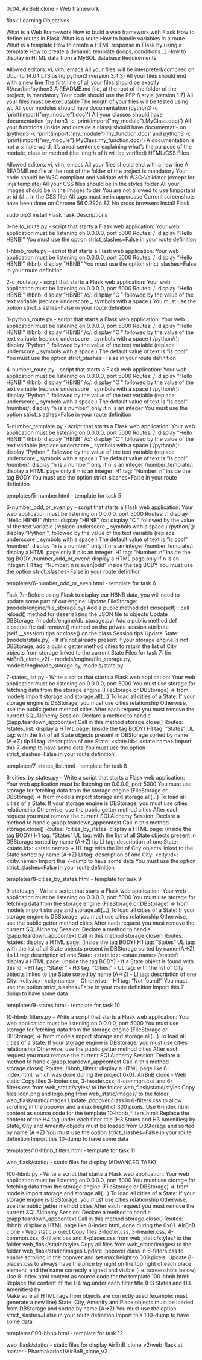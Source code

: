 0x04. AirBnB clone - Web framework

flask Learning Objectives

What is a Web Framework
How to build a web framework with Flask
How to define routes in Flask
What is a route
How to handle variables in a route
What is a template
How to create a HTML response in Flask by using a template
How to create a dynamic template (loops, conditions…)
How to display in HTML data from a MySQL database
Requirements

Allowed editors: vi, vim, emacs
All your files will be interpreted/compiled on Ubuntu 14.04 LTS using python3 (version 3.4.3)
All your files should end with a new line
The first line of all your files should be exactly #!/usr/bin/python3
A README.md file, at the root of the folder of the project, is mandatory
Your code should use the PEP 8 style (version 1.7)
All your files must be executable
The length of your files will be tested using wc
All your modules should have documentation (python3 -c 'print(import("my_module").doc)')
All your classes should have documentation (python3 -c 'print(import("my_module").MyClass.doc)')
All your functions (inside and outside a class) should have documentati- on (python3 -c 'print(import("my_module").my_function.doc)' and python3 -c 'print(import("my_module").MyClass.my_function.doc)')
A documentation is not a simple word, it’s a real sentence explaining what’s the purpose of the module, class or method (the length of it will be verified)
HTML/CSS Files

Allowed editors: vi, vim, emacs
All your files should end with a new line
A README.md file at the root of the folder of the project is mandatory
Your code should be W3C compliant and validate with W3C-Validator (except for jinja template)
All your CSS files should be in the styles folder
All your images should be in the images folder
You are not allowed to use !important or id (#... in the CSS file)
All tags must be in uppercase
Current screenshots have been done on Chrome 56.0.2924.87.
No cross browsers
Install Flask

sudo pip3 install Flask Task Descriptions

0-hello_route.py - script that starts a Flask web application:
    Your web application must be listening on 0.0.0.0, port 5000
    Routes:
        /: display “Hello HBNB!”
        You must use the option strict_slashes=False in your route definition

1-hbnb_route.py - script that starts a Flask web application:
    Your web application must be listening on 0.0.0.0, port 5000
    Routes:
        /: display “Hello HBNB!”
        /hbnb: display “HBNB”
        You must use the option strict_slashes=False in your route definition

2-c_route.py - script that starts a Flask web application:
    Your web application must be listening on 0.0.0.0, port 5000
    Routes:
        /: display “Hello HBNB!”
        /hbnb: display “HBNB”
        /c/: display “C ” followed by the value of the text variable (replace underscore _ symbols with a space )
        You must use the option strict_slashes=False in your route definition

3-python_route.py - script that starts a Flask web application:
    Your web application must be listening on 0.0.0.0, port 5000
    Routes:
        /: display “Hello HBNB!”
        /hbnb: display “HBNB”
        /c/: display “C ” followed by the value of the text variable (replace underscore _ symbols with a space )
        /python/(): display “Python ”, followed by the value of the text variable (replace underscore _ symbols with a space )
            The default value of text is “is cool”
        You must use the option strict_slashes=False in your route definition

4-number_route.py - script that starts a Flask web application:
    Your web application must be listening on 0.0.0.0, port 5000
    Routes:
        /: display “Hello HBNB!”
        /hbnb: display “HBNB”
        /c/: display “C ” followed by the value of the text variable (replace underscore _ symbols with a space )
        /python/(): display “Python ”, followed by the value of the text variable (replace underscore _ symbols with a space )
            The default value of text is “is cool”
        /number/: display “n is a number” only if n is an integer
        You must use the option strict_slashes=False in your route definition

5-number_template.py - script that starts a Flask web application:
    Your web application must be listening on 0.0.0.0, port 5000
    Routes:
        /: display “Hello HBNB!”
        /hbnb: display “HBNB”
        /c/: display “C ” followed by the value of the text variable (replace underscore _ symbols with a space )
        /python/(): display “Python ”, followed by the value of the text variable (replace underscore _ symbols with a space )
            The default value of text is “is cool”
        /number/: display “n is a number” only if n is an integer
        /number_template/: display a HTML page only if n is an integer:
            H1 tag: “Number: n” inside the tag BODY
        You must use the option strict_slashes=False in your route definition

templates/5-number.html - template for task 5

6-number_odd_or_even.py - script that starts a Flask web application:
    Your web application must be listening on 0.0.0.0, port 5000
    Routes:
        /: display “Hello HBNB!”
        /hbnb: display “HBNB”
        /c/: display “C ” followed by the value of the text variable (replace underscore _ symbols with a space )
        /python/(): display “Python ”, followed by the value of the text variable (replace underscore _ symbols with a space )
            The default value of text is “is cool”
        /number/: display “n is a number” only if n is an integer
        /number_template/: display a HTML page only if n is an integer:
            H1 tag: “Number: n” inside the tag BODY
        /number_odd_or_even/: display a HTML page only if n is an integer:
            H1 tag: “Number: n is even|odd” inside the tag BODY
        You must use the option strict_slashes=False in your route definition

templates/6-number_odd_or_even.html - template for task 6

Task 7: -Before using Flask to display our HBNB data, you will need to update some part of our engine:
    Update FileStorage: (models/engine/file_storage.py)
        Add a public method def close(self):: call reload() method for deserializing the JSON file to objects
    Update DBStorage: (models/engine/db_storage.py)
        Add a public method def close(self):: call remove() method on the private session attribute (self.__session) tips or close() on the class Session tips
    Update State: (models/state.py) - If it’s not already present
    If your storage engine is not DBStorage, add a public getter method cities to return the list of City objects from storage linked to the current State
    Files for task 7: (in AirBnB_clone_v2) - models/engine/file_storage.py, models/engine/db_storage.py, models/state.py

7-states_list.py - Write a script that starts a Flask web application:
    Your web application must be listening on 0.0.0.0, port 5000
    You must use storage for fetching data from the storage engine (FileStorage or DBStorage) => from models import storage and storage.all(...)
    To load all cities of a State:
        If your storage engine is DBStorage, you must use cities relationship
        Otherwise, use the public getter method cities
    After each request you must remove the current SQLAlchemy Session:
        Declare a method to handle @app.teardown_appcontext
        Call in this method storage.close()
    Routes:
        /states_list: display a HTML page: (inside the tag BODY)
            H1 tag: “States”
            UL tag: with the list of all State objects present in DBStorage sorted by name (A->Z) tip
                LI tag: description of one State: <state.id>: <state.name>
    Import this 7-dump to have some data
    You must use the option strict_slashes=False in your route definition

templates/7-states_list.html - template for task 8

8-cities_by_states.py - Write a script that starts a Flask web application:
    Your web application must be listening on 0.0.0.0, port 5000
    You must use storage for fetching data from the storage engine (FileStorage or DBStorage) => from models import storage and storage.all(...)
    To load all cities of a State:
        If your storage engine is DBStorage, you must use cities relationship
        Otherwise, use the public getter method cities
    After each request you must remove the current SQLAlchemy Session:
        Declare a method to handle @app.teardown_appcontext
        Call in this method storage.close()
    Routes:
        /cities_by_states: display a HTML page: (inside the tag BODY)
            H1 tag: “States”
            UL tag: with the list of all State objects present in DBStorage sorted by name (A->Z) tip
                LI tag: description of one State: <state.id>: <state.name> + UL tag: with the list of City objects linked to the State sorted by name (A->Z)
                    LI tag: description of one City: <city.id>: <city.name>
    Import this 7-dump to have some data
    You must use the option strict_slashes=False in your route definition

templates/8-cities_by_states.html - template for task 9

9-states.py - Write a script that starts a Flask web application:
    Your web application must be listening on 0.0.0.0, port 5000
    You must use storage for fetching data from the storage engine (FileStorage or DBStorage) => from models import storage and storage.all(...)
    To load all cities of a State:
        If your storage engine is DBStorage, you must use cities relationship
        Otherwise, use the public getter method cities
    After each request you must remove the current SQLAlchemy Session:
        Declare a method to handle @app.teardown_appcontext
        Call in this method storage.close()
    Routes:
        /states: display a HTML page: (inside the tag BODY)
            H1 tag: “States”
            UL tag: with the list of all State objects present in DBStorage sorted by name (A->Z) tip
                LI tag: description of one State: <state.id>: <state.name>
        /states/: display a HTML page: (inside the tag BODY) - If a State object is found with this id: - H1 tag: “State: ” - H3 tag: “Cities:” - UL tag: with the list of City objects linked to the State sorted by name (A->Z) - LI tag: description of one City: <city.id>: <city.name> - Otherwise: - H1 tag: “Not found!”
    You must use the option strict_slashes=False in your route definition
    Import this 7-dump to have some data

templates/9-states.html - template for task 10

10-hbnb_filters.py - Write a script that starts a Flask web application:
    Your web application must be listening on 0.0.0.0, port 5000
    You must use storage for fetching data from the storage engine (FileStorage or DBStorage) => from models import storage and storage.all(...)
    To load all cities of a State:
        If your storage engine is DBStorage, you must use cities relationship
        Otherwise, use the public getter method cities
    After each request you must remove the current SQLAlchemy Session:
        Declare a method to handle @app.teardown_appcontext
        Call in this method storage.close()
    Routes:
        /hbnb_filters: display a HTML page like 6-index.html, which was done during the project 0x01. AirBnB clone - Web static
            Copy files 3-footer.css, 3-header.css, 4-common.css and 6-filters.css from web_static/styles/ to the folder web_flask/static/styles
            Copy files icon.png and logo.png from web_static/images/ to the folder web_flask/static/images
            Update .popover class in 6-filters.css to allow scrolling in the popover and a max height of 300 pixels.
            Use 6-index.html content as source code for the template 10-hbnb_filters.html:
                Replace the content of the H4 tag under each filter title (H3 States and H3 Amenities) by  
            State, City and Amenity objects must be loaded from DBStorage and sorted by name (A->Z)
    You must use the option strict_slashes=False in your route definition
    Import this 10-dump to have some data

templates/10-hbnb_filters.html - template for task 11

web_flask/static/ - static files for display
(ADVANCED TASK)

100-hbnb.py - Write a script that starts a Flask web application:
    Your web application must be listening on 0.0.0.0, port 5000
    You must use storage for fetching data from the storage engine (FileStorage or DBStorage) => from models import storage and storage.all(...)
    To load all cities of a State:
        If your storage engine is DBStorage, you must use cities relationship
        Otherwise, use the public getter method cities
    After each request you must remove the current SQLAlchemy Session:
        Declare a method to handle @app.teardown_appcontext
        Call in this method storage.close()
    Routes:
        /hbnb: display a HTML page like 8-index.html, done during the 0x01. AirBnB clone - Web static project
            Copy files 3-footer.css, 3-header.css, 4-common.css, 6-filters.css and 8-places.css from web_static/styles/ to the folder web_flask/static/styles
            Copy all files from web_static/images/ to the folder web_flask/static/images
            Update .popover class in 6-filters.css to enable scrolling in the popover and set max height to 300 pixels.
            Update 8-places.css to always have the price by night on the top right of each place element, and the name correctly aligned and visible (i.e. screenshots below)
            Use 8-index.html content as source code for the template 100-hbnb.html:
            Replace the content of the H4 tag under each filter title (H3 States and H3 Amenities) by  
            Make sure all HTML tags from objects are correctly used (example:
            must generate a new line)
            State, City, Amenity and Place objects must be loaded from DBStorage and sorted by name (A->Z)
    You must use the option strict_slashes=False in your route definition
    Import this 100-dump to have some data

templates/100-hbnb.html - template for task 12

web_flask/static/ - static files for display
AirBnB_clone_v2/web_flask at master · Pharmakarios1/AirBnB_clone_v2

